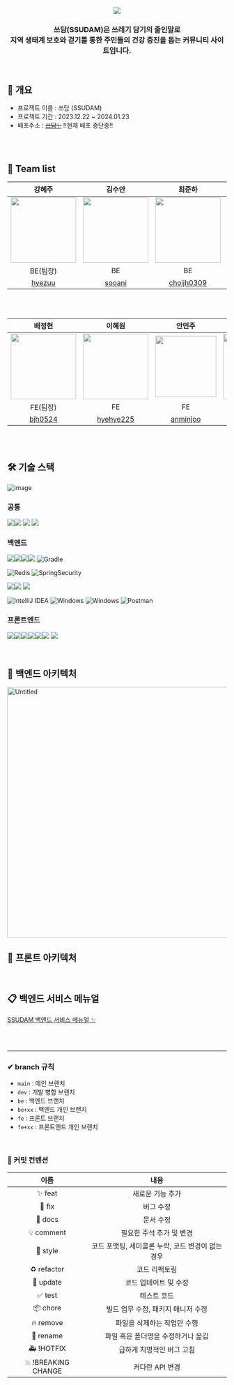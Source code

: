 <p align="center">
  <img src="https://ifh.cc/g/foMwhL.jpg">
</p>
<h3 align='center'> 쓰담(SSUDAM)은 쓰레기 담기의 줄인말로 
<br>
  지역 생태계 보호와 걷기를 통한 주민들의 건강 증진을 돕는 커뮤니티 사이트입니다. </h3>
  
<br>

## 🚩 개요
- 프로젝트 이름 : 쓰담 (SSUDAM)
- 프로젝트 기간 : 2023.12.22 ~ 2024.01.23
- 배포주소 : ~~[쓰담✨](http://ssdam.s3-website.ap-northeast-2.amazonaws.com/)~~ ‼️현재 배포 중단중‼️

<br><br>

## 👀 Team list

|**강혜주**|**김수안**|**최준하**|**조은희**|
|:--:|:--:|:--:|:--:|
|<img src="https://github.com/codestates-seb/abc02_002/assets/118452650/f316cf92-de9c-472b-80b3-8e98eae90e93" width="150px" height="150px">|<img src="https://github.com/codestates-seb/abc02_002/assets/118452650/ae043c41-5b33-4a5c-a7ab-0af2ca31cd06" width="150px" height="150px"> | <img src="https://github.com/codestates-seb/abc02_002/assets/118452650/6c1cc0e2-8455-4044-a71b-4fab234faa9f" width="150px" height="150px"> | <img src="https://github.com/codestates-seb/abc02_002/assets/118452650/e118b13e-d2e7-4e52-81ef-c35bed264eb6" width="150px" height="150px">|
|BE(팀장)|BE|BE|BE|
|[hyezuu](https://github.com/hyezuu)|[sooani](https://github.com/sooani)|[choijh0309](https://github.com/choijh0309)|[eunhee78](https://github.com/eunhee78)|

<br><br>

|**배정현**|**이혜원**|**안민주**|**김윤한**|
|:--:|:--:|:--:|:--:|
|<img src="https://i.namu.wiki/i/dCfctGiBtIhlNvrYVKHez9BMIyUZAwd5-N35oTRXxuZs_KRkDOK9laZuXxcf2IJmlA6kVInSeQ7h5XjGS3MUuc_eAanFwTPQ1OkuuS80kwp8gYrbYIguJMvLqlxYntSMRY2UFlZLuSk8erpT40dfNw.webp" width="150px" height="150px">|<img src="https://i.namu.wiki/i/srbCqpZfNdcLJfOm91Z9BAncS862x9vsQPx0U5l62Y7yBz23iexnelKuZ8916D2NkEtQv5emlPMUGZczv6gZTelexPgnJSSdXbntOUtMUaxQrkpNUnCWv2GwM-FGQm4h76CWIy8i2RJX39Y-cA3qOg.webp" width="150px" height="150px"> |<img src="https://static.wikia.nocookie.net/catchteeniepin/images/5/58/Sandping_render_1.png/revision/latest?cb=20231104013915" width="140px" height="140px"> |<img src="https://postfiles.pstatic.net/MjAyMjA2MjBfMjgy/MDAxNjU1NzEyNTM3OTc4.I4oQofjsZsjhPim9lSrhhlQn6yz91Rr9p1cICafjPt4g.sjqLPeofHTzVZeOfYtxrz0gw2SHRqqCIsTR1dcBhBfAg.PNG.0104849/2022-06-20_17;08;23.PNG?type=w773" width="150px" height="150px">|
|FE(팀장)|FE|FE|FE|
|[bjh0524](https://github.com/bjh0524)|[hyehye225](https://github.com/hyehye225)|[anminjoo](https://github.com/anminjoo)|[YunHanKIM](https://github.com/YunHanKIM)|


<br><br>

## 🛠 기술 스택
![image](https://github.com/codestates-seb/abc02_002/assets/118452650/60fc2529-6f19-4a69-932a-75c0549433e3)

### 공통
<img src="https://img.shields.io/badge/Github-181717?style=for-the-badge&logo=Github&logoColor=white"><img src="https://img.shields.io/badge/Git-F05032?style=for-the-badge&logo=Git&logoColor=white">
<img src="https://img.shields.io/badge/Notion-000000?style=for-the-badge&logo=Notion&logoColor=white">
<img src="https://img.shields.io/badge/Discord-5865F2?style=for-the-badge&logo=Discord&logoColor=white">
<br>
    
### 백엔드
<img src="https://img.shields.io/badge/Spring-6DB33F?style=for-the-badge&logo=Spring&logoColor=white"><img src="https://img.shields.io/badge/Spring Boot-6DB33F?style=for-the-badge&logo=Spring Boot&logoColor=white"><img src="https://img.shields.io/badge/Java-007396?style=for-the-badge&logo=Java&logoColor=white"><img src="https://img.shields.io/badge/MySQL-4479A1?style=for-the-badge&logo=MySQL&logoColor=white">
![Gradle](https://img.shields.io/badge/Gradle-02303A.svg?style=for-the-badge&logo=Gradle&logoColor=white)

![Redis](https://img.shields.io/badge/redis-%23DD0031.svg?style=for-the-badge&logo=redis&logoColor=white)
![SpringSecurity](https://img.shields.io/badge/SpringSecurity-6DB33F.svg?style=for-the-badge&logo=SpringSecurity&logoColor=white)

<img src="https://img.shields.io/badge/Amazon AWS-232F3E?style=for-the-badge&logo=Amazon AWS&logoColor=white"><img src="https://img.shields.io/badge/Amazon RDS-527FFF?style=for-the-badge&logo=amazonrds&logoColor=white">
<img src="https://img.shields.io/badge/Amazon EC2-FF9900?style=for-the-badge&logo=amazonec2&logoColor=white">

![IntelliJ IDEA](https://img.shields.io/badge/IntelliJIDEA-000000.svg?style=for-the-badge&logo=intellij-idea&logoColor=white)
![Windows](https://img.shields.io/badge/Windows-0078D6?style=for-the-badge&logo=windows&logoColor=white)
![Windows](https://img.shields.io/badge/macOS-000000?style=for-the-badge&logo=macos&logoColor=white)
![Postman](https://img.shields.io/badge/Postman-FF6C37?style=for-the-badge&logo=postman&logoColor=white)
<br>

### 프론트엔드
<img src="https://img.shields.io/badge/html5-E34F26?style=for-the-badge&logo=html5&logoColor=white"><img src="https://img.shields.io/badge/css-1572B6?style=for-the-badge&logo=css3&logoColor=white"><img src="https://img.shields.io/badge/javascript-F7DF1E?style=for-the-badge&logo=javascript&logoColor=black"><img src="https://img.shields.io/badge/react-61DAFB?style=for-the-badge&logo=react&logoColor=black"><img src="https://img.shields.io/badge/Axios-181717?style=for-the-badge&logo=Axios&logoColor=white"><img src="https://img.shields.io/badge/Redux Toolkit-764ABC?style=for-the-badge&logo=Redux&logoColor=white">
<img src="https://img.shields.io/badge/Amazon S3-569A31?style=for-the-badge&logo=amazons3&logoColor=white">

<br>

## 🧰 백엔드 아키텍처
<img width="575" alt="Untitled" src="https://github.com/codestates-seb/abc02_002/assets/118452650/9f3d09b9-a135-456f-b237-08e392fc254c">

<br>

## 🧰 프론트 아키텍처

<br>

## 📋 백엔드 서비스 메뉴얼
[SSUDAM 백엔드 서비스 메뉴얼 ✨](https://gregarious-diagram-be0.notion.site/SSUDAM-a654f4266fcf4111b404737bf1ff1b31?pvs=4)

<br><br>

---------

### **✔ branch 규칙**

- `main` : 메인 브랜치  
- `dev` : 개발 병합 브랜치  
- `be` : 백엔드 브랜치  
- `be+xx` : 백엔드 개인 브랜치  
- `fe` : 프론트 브랜치
- `fe+xx` : 프론트엔드 개인 브랜치  

<br>

### 🌟 커밋 컨벤션
|이름|내용|
|:--:|:--:|
|✨ feat| 새로운 기능 추가|
|🐛 fix| 버그 수정|
|📝 docs| 문서 수정|
|💡 comment| 필요한 주석 추가 및 변경|
|🎨 style| 코드 포맷팅, 세미콜론 누락, 코드 변경이 없는 경우|
|♻️ refactor| 코드 리팩토링|
|🔧 update| 코드 업데이트 및 수정|
|✅ test| 테스트 코드|
|📦 chore| 빌드 업무 수정, 패키지 매니저 수정|
|🔥 remove| 파일을 삭제하는 작업만 수행|
|🚚 rename| 파일 혹은 폴더명을 수정하거나 옮김|
|🚑 !HOTFIX| 급하게 치명적인 버그 고침|
|💥 !BREAKING CHANGE| 커다란 API 변경|  


